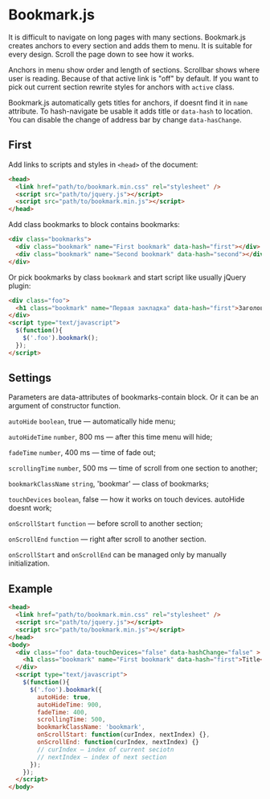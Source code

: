 # Bookmark.js

It is difficult to navigate on long pages with many sections. Bookmark.js creates anchors to every section and adds them to menu. It is suitable for every design. Scroll the page down to see how it works.

Anchors in menu show order and length of sections. Scrollbar shows where user is reading. Because of that active link is "off" by default. If you want to pick out current section rewrite styles for anchors with `active` class.

Bookmark.js automatically gets titles for anchors, if doesnt find it in `name` attribute. To hash-navigate be usable it adds title or `data-hash` to location. You can disable the change of address bar by change `data-hasChange`.


## First

Add links to scripts and styles in `<head>` of the document:

```html
<head>
  <link href="path/to/bookmark.min.css" rel="stylesheet" />
  <script src="path/to/jquery.js"></script>
  <script src="path/to/bookmark.min.js"></script>
</head>
```

Add class bookmarks to block contains bookmarks:		      

```html
<div class="bookmarks">
  <div class="bookmark" name="First bookmark" data-hash="first"></div>
  <div class="bookmark" name="Second bookmark" data-hash="second"></div>
</div>
```
		
Or pick bookmarks by class `bookmark` and start script like usually jQuery plugin:			

```html
<div class="foo">
  <h1 class="bookmark" name="Первая закладка" data-hash="first">Заголовок</h1>
</div>
<script type="text/javascript">
  $(function(){
    $('.foo').bookmark();
  });
</script>
```

## Settings

Parameters are data-attributes of bookmarks-contain block. Or it can be an argument of constructor function.

`autoHide` `boolean`, true — automatically hide menu;

`autoHideTime` `number`, 800 ms — after this time menu will hide;

`fadeTime` `number`,  400 ms — time of fade out;

`scrollingTime` `number`, 500 ms — time of scroll from one section to another;

`bookmarkClassName` `string`, 'bookmar' — class of bookmarks;

`touchDevices` `boolean`, false — how it works on touch devices. autoHide doesnt work;

`onScrollStart` `function` — before scroll to another section;

`onScrollEnd` `function` — right after scroll to another section.

`onScrollStart` and `onScrollEnd` can be managed only by manually initialization.

## Example

```html
<head>
  <link href="path/to/bookmark.min.css" rel="stylesheet" />
  <script src="path/to/jquery.js"></script>
  <script src="path/to/bookmark.min.js"></script>
</head>
<body>
  <div class="foo" data-touchDevices="false" data-hashChange="false" >
    <h1 class="bookmark" name="First bookmark" data-hash="first">Title</h1>
  </div>	
  <script type="text/javascript">
    $(function(){
      $('.foo').bookmark({
        autoHide: true,
        autoHideTime: 900,
        fadeTime: 400,
        scrollingTime: 500,
        bookmarkClassName: 'bookmark',
        onScrollStart: function(curIndex, nextIndex) {},
        onScrollEnd: function(curIndex, nextIndex) {}
        // curIndex — index of current seciotn
        // nextIndex — index of next section
      });
    });
  </script>
</body>
```